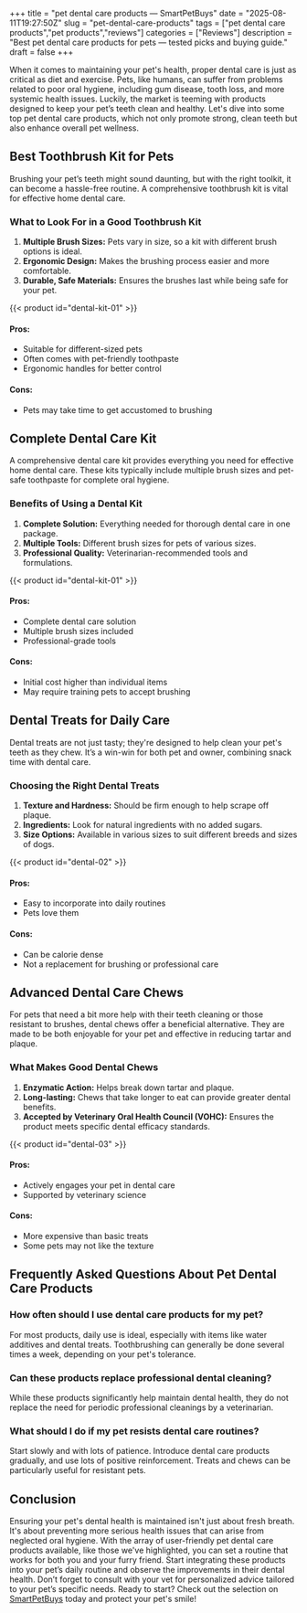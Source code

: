 +++
title = "pet dental care products — SmartPetBuys"
date = "2025-08-11T19:27:50Z"
slug = "pet-dental-care-products"
tags = ["pet dental care products","pet products","reviews"]
categories = ["Reviews"]
description = "Best pet dental care products for pets — tested picks and buying guide."
draft = false
+++

When it comes to maintaining your pet's health, proper dental care is just as critical as diet and exercise. Pets, like humans, can suffer from problems related to poor oral hygiene, including gum disease, tooth loss, and more systemic health issues. Luckily, the market is teeming with products designed to keep your pet’s teeth clean and healthy. Let's dive into some top pet dental care products, which not only promote strong, clean teeth but also enhance overall pet wellness.

## Best Toothbrush Kit for Pets

Brushing your pet’s teeth might sound daunting, but with the right toolkit, it can become a hassle-free routine. A comprehensive toothbrush kit is vital for effective home dental care.

### What to Look For in a Good Toothbrush Kit

1. **Multiple Brush Sizes:** Pets vary in size, so a kit with different brush options is ideal.
2. **Ergonomic Design:** Makes the brushing process easier and more comfortable.
3. **Durable, Safe Materials:** Ensures the brushes last while being safe for your pet.

{{< product id="dental-kit-01" >}}

#### Pros:
- Suitable for different-sized pets
- Often comes with pet-friendly toothpaste
- Ergonomic handles for better control

#### Cons:
- Pets may take time to get accustomed to brushing

## Complete Dental Care Kit

A comprehensive dental care kit provides everything you need for effective home dental care. These kits typically include multiple brush sizes and pet-safe toothpaste for complete oral hygiene.

### Benefits of Using a Dental Kit

1. **Complete Solution:** Everything needed for thorough dental care in one package.
2. **Multiple Tools:** Different brush sizes for pets of various sizes.
3. **Professional Quality:** Veterinarian-recommended tools and formulations.

{{< product id="dental-kit-01" >}}

#### Pros:
- Complete dental care solution
- Multiple brush sizes included
- Professional-grade tools

#### Cons:
- Initial cost higher than individual items
- May require training pets to accept brushing

## Dental Treats for Daily Care

Dental treats are not just tasty; they're designed to help clean your pet's teeth as they chew. It’s a win-win for both pet and owner, combining snack time with dental care.

### Choosing the Right Dental Treats

1. **Texture and Hardness:** Should be firm enough to help scrape off plaque.
2. **Ingredients:** Look for natural ingredients with no added sugars.
3. **Size Options:** Available in various sizes to suit different breeds and sizes of dogs.

{{< product id="dental-02" >}}

#### Pros:
- Easy to incorporate into daily routines
- Pets love them

#### Cons:
- Can be calorie dense
- Not a replacement for brushing or professional care

## Advanced Dental Care Chews

For pets that need a bit more help with their teeth cleaning or those resistant to brushes, dental chews offer a beneficial alternative. They are made to be both enjoyable for your pet and effective in reducing tartar and plaque.

### What Makes Good Dental Chews

1. **Enzymatic Action:** Helps break down tartar and plaque.
2. **Long-lasting:** Chews that take longer to eat can provide greater dental benefits.
3. **Accepted by Veterinary Oral Health Council (VOHC):** Ensures the product meets specific dental efficacy standards.

{{< product id="dental-03" >}}

#### Pros:
- Actively engages your pet in dental care
- Supported by veterinary science

#### Cons:
- More expensive than basic treats
- Some pets may not like the texture

## Frequently Asked Questions About Pet Dental Care Products

### How often should I use dental care products for my pet?
For most products, daily use is ideal, especially with items like water additives and dental treats. Toothbrushing can generally be done several times a week, depending on your pet's tolerance.

### Can these products replace professional dental cleaning?
While these products significantly help maintain dental health, they do not replace the need for periodic professional cleanings by a veterinarian.

### What should I do if my pet resists dental care routines?
Start slowly and with lots of patience. Introduce dental care products gradually, and use lots of positive reinforcement. Treats and chews can be particularly useful for resistant pets.

## Conclusion

Ensuring your pet's dental health is maintained isn't just about fresh breath. It's about preventing more serious health issues that can arise from neglected oral hygiene. With the array of user-friendly pet dental care products available, like those we've highlighted, you can set a routine that works for both you and your furry friend. Start integrating these products into your pet’s daily routine and observe the improvements in their dental health. Don’t forget to consult with your vet for personalized advice tailored to your pet’s specific needs. Ready to start? Check out the selection on [SmartPetBuys](https://www.smartpetbuys.com) today and protect your pet's smile!